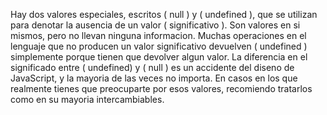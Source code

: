 Hay dos valores especiales, escritos ( null ) y ( undefined ), que se utilizan para denotar la ausencia de un valor ( significativo ). Son valores en si mismos, pero no llevan ninguna informacion. Muchas operaciones en el lenguaje que no producen un valor significativo devuelven ( undefined ) simplemente porque tienen que devolver algun valor.
La diferencia en el significado entre ( undefined) y ( null ) es un accidente del diseno de JavaScript, y la mayoria de las veces no importa. En casos en los que realmente tienes que preocuparte por esos valores, recomiendo tratarlos como en su mayoria intercambiables.